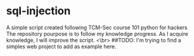 # sql-injection
A simple script created following TCM-Sec course 101 python for hackers The repository pourpose is to follow my knowledge progress. As I acquire knowledge, I will improve the script.
<\br>
##TODO: I'm trying to find a simples web project to add as example here.